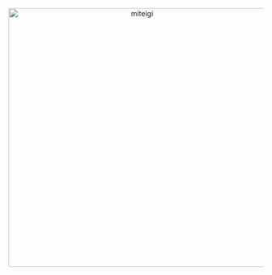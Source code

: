 <p align="center">
  <img width="512" height="auto" alt="miteigi" src="https://github.com/user-attachments/assets/4ae72634-14ab-4e9d-89e2-4db66d53b52a" />
</p>
